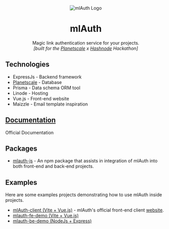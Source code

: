 <center>
 <img alt="mlAuth Logo" src="https://res.cloudinary.com/djx5h4cjt/image/upload/c_scale,w_120/v1656599841/mlAuth/mlAuth.png">
</center>

<center>
    <h1>mlAuth</h1>
</center>

<center>Magic link authentication service for your projects.</center>

<center>
    <i>[built for the <a href="https://planetscale.com" title="Planetscale website">Planetscale</a> x <a href="https://hashnode.com" title="Hasnode website">Hashnode</a> Hackathon]</i>
</center>

## Technologies
- ExpressJs - Backend framework
- [Planetscale](https://planetscale.com) - Database
- Prisma - Data schema ORM tool
- Linode - Hosting
- Vue.js - Front-end website
- Maizzle - Email template inspiration

## [Documentation](https://mlauth.ml/docs)
Official Documentation

## Packages
- [mlauth-js](https://github.com/xinnks/mlauth-js) - An npm package that assists in integration of mlAuth into both front-end and back-end projects. 

## Examples
Here are some examples projects demonstrating how to use mlAuth inside projects.
- [mlAuth-client (Vite + Vue.js)](https://github.com/xinnks/mlAuth-client) - mlAuth's official front-end client [website](https://mlauth.ml).
- [mlauth-fe-demo (Vite + Vue.js)](https://github.com/xinnks/mlauth-fe-demo)
- [mlauth-be-demo (NodeJs + Express)](https://github.com/xinnks/mlauth-fe-demo)
